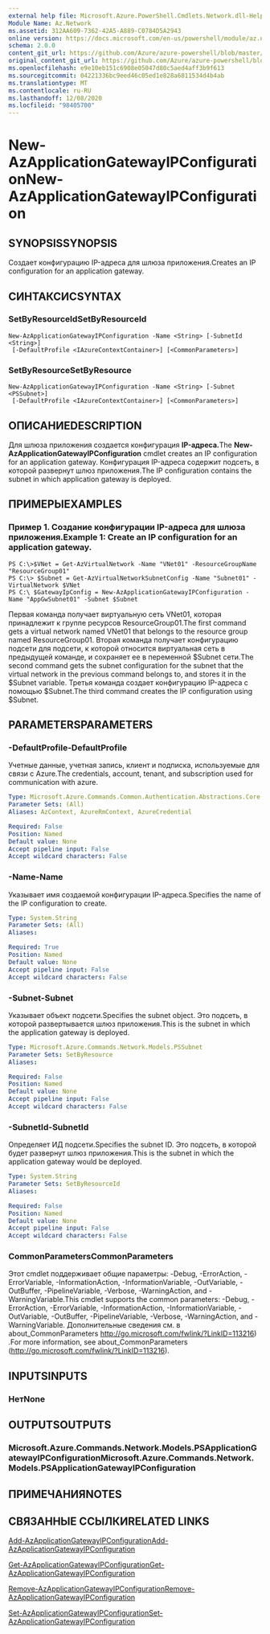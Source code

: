 ```yaml
---
external help file: Microsoft.Azure.PowerShell.Cmdlets.Network.dll-Help.xml
Module Name: Az.Network
ms.assetid: 312AA609-7362-42A5-A889-C0784D5A2943
online version: https://docs.microsoft.com/en-us/powershell/module/az.network/new-azapplicationgatewayipconfiguration
schema: 2.0.0
content_git_url: https://github.com/Azure/azure-powershell/blob/master/src/Network/Network/help/New-AzApplicationGatewayIPConfiguration.md
original_content_git_url: https://github.com/Azure/azure-powershell/blob/master/src/Network/Network/help/New-AzApplicationGatewayIPConfiguration.md
ms.openlocfilehash: e9e10eb151c6908e05047d80c5aed4aff3b9f613
ms.sourcegitcommit: 04221336bc9eed46c05ed1e828a6811534d4b4ab
ms.translationtype: MT
ms.contentlocale: ru-RU
ms.lasthandoff: 12/08/2020
ms.locfileid: "98405700"
---
```

# <span data-ttu-id="89a8d-101">New-AzApplicationGatewayIPConfiguration</span><span class="sxs-lookup"><span data-stu-id="89a8d-101">New-AzApplicationGatewayIPConfiguration</span></span>

## <span data-ttu-id="89a8d-102">SYNOPSIS</span><span class="sxs-lookup"><span data-stu-id="89a8d-102">SYNOPSIS</span></span>
<span data-ttu-id="89a8d-103">Создает конфигурацию IP-адреса для шлюза приложения.</span><span class="sxs-lookup"><span data-stu-id="89a8d-103">Creates an IP configuration for an application gateway.</span></span>

## <span data-ttu-id="89a8d-104">СИНТАКСИС</span><span class="sxs-lookup"><span data-stu-id="89a8d-104">SYNTAX</span></span>

### <span data-ttu-id="89a8d-105">SetByResourceId</span><span class="sxs-lookup"><span data-stu-id="89a8d-105">SetByResourceId</span></span>
```
New-AzApplicationGatewayIPConfiguration -Name <String> [-SubnetId <String>]
 [-DefaultProfile <IAzureContextContainer>] [<CommonParameters>]
```

### <span data-ttu-id="89a8d-106">SetByResource</span><span class="sxs-lookup"><span data-stu-id="89a8d-106">SetByResource</span></span>
```
New-AzApplicationGatewayIPConfiguration -Name <String> [-Subnet <PSSubnet>]
 [-DefaultProfile <IAzureContextContainer>] [<CommonParameters>]
```

## <span data-ttu-id="89a8d-107">ОПИСАНИЕ</span><span class="sxs-lookup"><span data-stu-id="89a8d-107">DESCRIPTION</span></span>
<span data-ttu-id="89a8d-108">Для шлюза приложения создается конфигурация **IP-адреса.**</span><span class="sxs-lookup"><span data-stu-id="89a8d-108">The **New-AzApplicationGatewayIPConfiguration** cmdlet creates an IP configuration for an application gateway.</span></span>
<span data-ttu-id="89a8d-109">Конфигурация IP-адреса содержит подсеть, в которой развернут шлюз приложения.</span><span class="sxs-lookup"><span data-stu-id="89a8d-109">The IP configuration contains the subnet in which application gateway is deployed.</span></span>

## <span data-ttu-id="89a8d-110">ПРИМЕРЫ</span><span class="sxs-lookup"><span data-stu-id="89a8d-110">EXAMPLES</span></span>

### <span data-ttu-id="89a8d-111">Пример 1. Создание конфигурации IP-адреса для шлюза приложения.</span><span class="sxs-lookup"><span data-stu-id="89a8d-111">Example 1: Create an IP configuration for an application gateway.</span></span>
```
PS C:\>$VNet = Get-AzVirtualNetwork -Name "VNet01" -ResourceGroupName "ResourceGroup01"
PS C:\> $Subnet = Get-AzVirtualNetworkSubnetConfig -Name "Subnet01" -VirtualNetwork $VNet 
PS C:\ $GatewayIpConfig = New-AzApplicationGatewayIPConfiguration -Name "AppGwSubnet01" -Subnet $Subnet
```

<span data-ttu-id="89a8d-112">Первая команда получает виртуальную сеть VNet01, которая принадлежит к группе ресурсов ResourceGroup01.</span><span class="sxs-lookup"><span data-stu-id="89a8d-112">The first command gets a virtual network named VNet01 that belongs to the resource group named ResourceGroup01.</span></span>
<span data-ttu-id="89a8d-113">Вторая команда получает конфигурацию подсети для подсети, к которой относится виртуальная сеть в предыдущей команде, и сохраняет ее в переменной $Subnet сети.</span><span class="sxs-lookup"><span data-stu-id="89a8d-113">The second command gets the subnet configuration for the subnet that the virtual network in the previous command belongs to, and stores it in the $Subnet variable.</span></span>
<span data-ttu-id="89a8d-114">Третья команда создает конфигурацию IP-адреса с помощью $Subnet.</span><span class="sxs-lookup"><span data-stu-id="89a8d-114">The third command creates the IP configuration using $Subnet.</span></span>

## <span data-ttu-id="89a8d-115">PARAMETERS</span><span class="sxs-lookup"><span data-stu-id="89a8d-115">PARAMETERS</span></span>

### <span data-ttu-id="89a8d-116">-DefaultProfile</span><span class="sxs-lookup"><span data-stu-id="89a8d-116">-DefaultProfile</span></span>
<span data-ttu-id="89a8d-117">Учетные данные, учетная запись, клиент и подписка, используемые для связи с Azure.</span><span class="sxs-lookup"><span data-stu-id="89a8d-117">The credentials, account, tenant, and subscription used for communication with azure.</span></span>

```yaml
Type: Microsoft.Azure.Commands.Common.Authentication.Abstractions.Core.IAzureContextContainer
Parameter Sets: (All)
Aliases: AzContext, AzureRmContext, AzureCredential

Required: False
Position: Named
Default value: None
Accept pipeline input: False
Accept wildcard characters: False
```

### <span data-ttu-id="89a8d-118">-Name</span><span class="sxs-lookup"><span data-stu-id="89a8d-118">-Name</span></span>
<span data-ttu-id="89a8d-119">Указывает имя создаемой конфигурации IP-адреса.</span><span class="sxs-lookup"><span data-stu-id="89a8d-119">Specifies the name of the IP configuration to create.</span></span>

```yaml
Type: System.String
Parameter Sets: (All)
Aliases:

Required: True
Position: Named
Default value: None
Accept pipeline input: False
Accept wildcard characters: False
```

### <span data-ttu-id="89a8d-120">-Subnet</span><span class="sxs-lookup"><span data-stu-id="89a8d-120">-Subnet</span></span>
<span data-ttu-id="89a8d-121">Указывает объект подсети.</span><span class="sxs-lookup"><span data-stu-id="89a8d-121">Specifies the subnet object.</span></span>
<span data-ttu-id="89a8d-122">Это подсеть, в которой развертывается шлюз приложения.</span><span class="sxs-lookup"><span data-stu-id="89a8d-122">This is the subnet in which the application gateway is deployed.</span></span>

```yaml
Type: Microsoft.Azure.Commands.Network.Models.PSSubnet
Parameter Sets: SetByResource
Aliases:

Required: False
Position: Named
Default value: None
Accept pipeline input: False
Accept wildcard characters: False
```

### <span data-ttu-id="89a8d-123">-SubnetId</span><span class="sxs-lookup"><span data-stu-id="89a8d-123">-SubnetId</span></span>
<span data-ttu-id="89a8d-124">Определяет ИД подсети.</span><span class="sxs-lookup"><span data-stu-id="89a8d-124">Specifies the subnet ID.</span></span>
<span data-ttu-id="89a8d-125">Это подсеть, в которой будет развернут шлюз приложения.</span><span class="sxs-lookup"><span data-stu-id="89a8d-125">This is the subnet in which the application gateway would be deployed.</span></span>

```yaml
Type: System.String
Parameter Sets: SetByResourceId
Aliases:

Required: False
Position: Named
Default value: None
Accept pipeline input: False
Accept wildcard characters: False
```

### <span data-ttu-id="89a8d-126">CommonParameters</span><span class="sxs-lookup"><span data-stu-id="89a8d-126">CommonParameters</span></span>
<span data-ttu-id="89a8d-127">Этот cmdlet поддерживает общие параметры: -Debug, -ErrorAction, -ErrorVariable, -InformationAction, -InformationVariable, -OutVariable, -OutBuffer, -PipelineVariable, -Verbose, -WarningAction, and -WarningVariable.</span><span class="sxs-lookup"><span data-stu-id="89a8d-127">This cmdlet supports the common parameters: -Debug, -ErrorAction, -ErrorVariable, -InformationAction, -InformationVariable, -OutVariable, -OutBuffer, -PipelineVariable, -Verbose, -WarningAction, and -WarningVariable.</span></span> <span data-ttu-id="89a8d-128">Дополнительные сведения см. в about_CommonParameters http://go.microsoft.com/fwlink/?LinkID=113216) .</span><span class="sxs-lookup"><span data-stu-id="89a8d-128">For more information, see about_CommonParameters (http://go.microsoft.com/fwlink/?LinkID=113216).</span></span>

## <span data-ttu-id="89a8d-129">INPUTS</span><span class="sxs-lookup"><span data-stu-id="89a8d-129">INPUTS</span></span>

### <span data-ttu-id="89a8d-130">Нет</span><span class="sxs-lookup"><span data-stu-id="89a8d-130">None</span></span>

## <span data-ttu-id="89a8d-131">OUTPUTS</span><span class="sxs-lookup"><span data-stu-id="89a8d-131">OUTPUTS</span></span>

### <span data-ttu-id="89a8d-132">Microsoft.Azure.Commands.Network.Models.PSApplicationGatewayIPConfiguration</span><span class="sxs-lookup"><span data-stu-id="89a8d-132">Microsoft.Azure.Commands.Network.Models.PSApplicationGatewayIPConfiguration</span></span>

## <span data-ttu-id="89a8d-133">ПРИМЕЧАНИЯ</span><span class="sxs-lookup"><span data-stu-id="89a8d-133">NOTES</span></span>

## <span data-ttu-id="89a8d-134">СВЯЗАННЫЕ ССЫЛКИ</span><span class="sxs-lookup"><span data-stu-id="89a8d-134">RELATED LINKS</span></span>

[<span data-ttu-id="89a8d-135">Add-AzApplicationGatewayIPConfiguration</span><span class="sxs-lookup"><span data-stu-id="89a8d-135">Add-AzApplicationGatewayIPConfiguration</span></span>](./Add-AzApplicationGatewayIPConfiguration.md)

[<span data-ttu-id="89a8d-136">Get-AzApplicationGatewayIPConfiguration</span><span class="sxs-lookup"><span data-stu-id="89a8d-136">Get-AzApplicationGatewayIPConfiguration</span></span>](./Get-AzApplicationGatewayIPConfiguration.md)

[<span data-ttu-id="89a8d-137">Remove-AzApplicationGatewayIPConfiguration</span><span class="sxs-lookup"><span data-stu-id="89a8d-137">Remove-AzApplicationGatewayIPConfiguration</span></span>](./Remove-AzApplicationGatewayIPConfiguration.md)

[<span data-ttu-id="89a8d-138">Set-AzApplicationGatewayIPConfiguration</span><span class="sxs-lookup"><span data-stu-id="89a8d-138">Set-AzApplicationGatewayIPConfiguration</span></span>](./Set-AzApplicationGatewayIPConfiguration.md)


